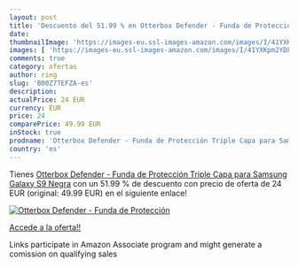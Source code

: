 ```yaml
---
layout: post
title: 'Descuento del 51.99 % en Otterbox Defender - Funda de Protección '
date: 
thumbnailImage: 'https://images-eu.ssl-images-amazon.com/images/I/41YXKpm2YDL._SL200_.jpg'
images: [ 'https://images-eu.ssl-images-amazon.com/images/I/41YXKpm2YDL._SL200_.jpg' ]
comments: true
category: ofertas
author: ring
slug: 'B00Z7TEFZA-es'
description:
actualPrice: 24 EUR
currency: EUR
price: 24
comparePrice: 49.99 EUR
inStock: true
prodname: 'Otterbox Defender - Funda de Protección Triple Capa para Samsung Galaxy S9 Negra'
country: 'es'
---
```


Tienes [Otterbox Defender - Funda de Protección Triple Capa para Samsung Galaxy S9 Negra](https://www.amazon.es/dp/B00Z7TEFZA/?tag=tolees-21) con un 51.99 % de descuento con precio de oferta de 24 EUR (original: 49.99 EUR) en el siguiente enlace!

[![Otterbox Defender - Funda de Protección ](https://images-eu.ssl-images-amazon.com/images/I/41YXKpm2YDL._SL200_.jpg)](https://www.amazon.es/dp/B00Z7TEFZA/?tag=tolees-21)

[Accede a la oferta!!](https://www.amazon.es/dp/B00Z7TEFZA/?tag=tolees-21)

Links participate in Amazon Associate program and might generate a comission on qualifying sales


